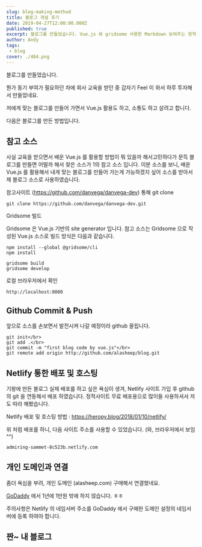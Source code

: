 ```yaml
---
slug: blog-making-method
title: 블로그 개설 후기
date: 2019-04-27T12:00:00.000Z
published: true
excerpt: 블로그를 만들었습니다. Vue.js 와 gridsome 사용한 Markdown 보여주는 정적 블로그 입니다.
author: Andy
tags: 
 - blog
cover: ./404.png
---
```


블로그를 만들었습니다.

뭔가 동기 부여가 필요하던 차에 회사 교육을 받던 중 갑자기 Feel 이 와서 하루 투자해서 만들었네요.

저에게 맞는 블로그를 만들어 가면서 Vue.js 활용도 하고, 소통도 하고 살려고 합니다.

다음은 블로그를 만든 방법입니다.



## 참고 소스

사실 교육을 받으면서 배운 Vue.js 를 활용할 방법이 
뭐 있을까 해서고민하다가 문득 블로그를 만들면 어떨까 해서 
찾은 소스가 1의 참고 소스 입니다. 이분 소스를 보니, 
배운 Vue.js 를 활용해서 내게 맞는 블로그를 만들어 가는게 가능하겠지 싶어
소스를 받아서 제 블로그 소스로 사용하였습니다.

참고사이트 (https://github.com/danvega/danvega-dev) 통해 git clone

```shell
git clone https://github.com/danvega/danvega-dev.git
```

Gridsome 빌드

Gridsome 은 Vue.js 기반의 site generator 입니다.
참고 소스는 Gridsome 으로 작성된 Vue.js 소스로 빌드 방식은 다음과 같습니다.

```shell
npm install --global @gridsome/cli
npm install
```

```shell
gridsome build
gridsome develop
```

로컬 브라우저에서 확인

```shell
http://localhost:8080
```



## Github Commit & Push

앞으로 소스를 손보면서 발전시켜 나갈 예정이라 github 올립니다.

```shell
git init</br>
git add .</br>
git commit -m "first blog code by vue.js"</br>
git remote add origin http://github.com/alasheep/blog.git
```



## Netlify 통한 배포 및 호스팅

기왕에 만든 블로그 실제 배포를 하고 싶은 욕심이 생겨,
Netlify 사이트 가입 후 github 의 git 을 연동해서 배포 하였습니다.
정적사이트 무료 배포용으로 많이들 사용하셔서 저도 따라 해봤습니다.

Netlify 배포 및 호스팅 방법 : https://heropy.blog/2018/01/10/netlify/

위 처럼 배포를 하니, 다음 사이트 주소를 사용할 수 있었습니다. (와, 브라우저에서 보임 ^^)

```shell
admiring-sammet-8c523b.netlify.com
```



## 개인 도메인과 연결

좀더 욕심을 부려, 개인 도메인 (alasheep.com) 구매해서 연결했네요.

[GoDaddy](https://kr.godaddy.com) 에서 1년에 1만원 밖에 하지 않습니다. ㅎㅎ

주의사항은 Netlify 의 네임서버 주소를 GoDaddy 에서 구매한 도메인 설정의 네임서버에 등록 하여야 합니다.



## 짠~ 내 블로그

